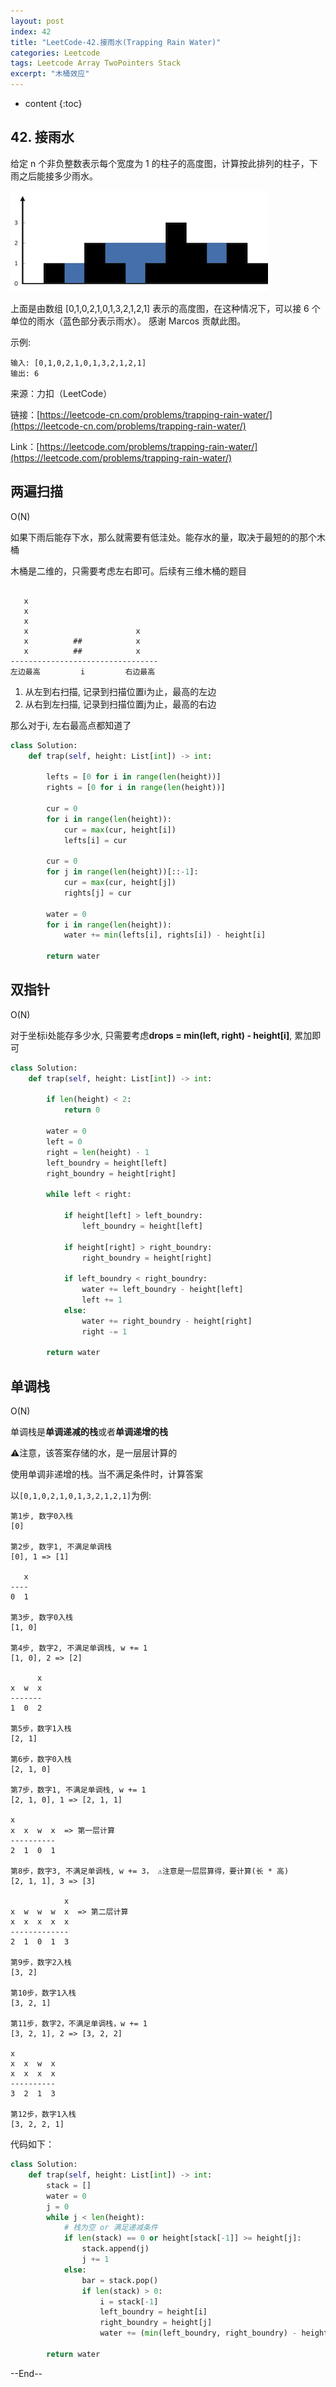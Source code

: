 ```yaml
---
layout: post
index: 42
title: "LeetCode-42.接雨水(Trapping Rain Water)"
categories: Leetcode
tags: Leetcode Array TwoPointers Stack
excerpt: "木桶效应"
---
```


* content
{:toc}

## 42. 接雨水

给定 n 个非负整数表示每个宽度为 1 的柱子的高度图，计算按此排列的柱子，下雨之后能接多少雨水。

![图片说明](./images/leetcode-algorithm-42.png)

上面是由数组 [0,1,0,2,1,0,1,3,2,1,2,1] 表示的高度图，在这种情况下，可以接 6 个单位的雨水（蓝色部分表示雨水）。 感谢 Marcos 贡献此图。

示例:

```
输入: [0,1,0,2,1,0,1,3,2,1,2,1]
输出: 6
```

来源：力扣（LeetCode）

链接：[https://leetcode-cn.com/problems/trapping-rain-water/](https://leetcode-cn.com/problems/trapping-rain-water/)

Link：[https://leetcode.com/problems/trapping-rain-water/](https://leetcode.com/problems/trapping-rain-water/)

## 两遍扫描

O(N)

如果下雨后能存下水，那么就需要有低洼处。能存水的量，取决于最短的的那个木桶

木桶是二维的，只需要考虑左右即可。后续有三维木桶的题目

```

   x
   x
   x
   x                        x
   x          ##            x
   x          ##            x       
---------------------------------
左边最高         i         右边最高
```

1. 从左到右扫描, 记录到扫描位置i为止，最高的左边
2. 从右到左扫描, 记录到扫描位置j为止，最高的右边

那么对于i, 左右最高点都知道了

```python
class Solution:
    def trap(self, height: List[int]) -> int:
        
        lefts = [0 for i in range(len(height))]
        rights = [0 for i in range(len(height))]
        
        cur = 0
        for i in range(len(height)):
            cur = max(cur, height[i])
            lefts[i] = cur
              
        cur = 0
        for j in range(len(height))[::-1]:
            cur = max(cur, height[j])
            rights[j] = cur
            
        water = 0
        for i in range(len(height)):
            water += min(lefts[i], rights[i]) - height[i]
        
        return water
```

## 双指针

O(N)

对于坐标i处能存多少水, 只需要考虑**drops = min(left, right) - height[i]**, 累加即可

```python
class Solution:
    def trap(self, height: List[int]) -> int:
        
        if len(height) < 2:
            return 0
        
        water = 0
        left = 0
        right = len(height) - 1
        left_boundry = height[left]
        right_boundry = height[right]
        
        while left < right:
            
            if height[left] > left_boundry:
                left_boundry = height[left]
                
            if height[right] > right_boundry:
                right_boundry = height[right]
                
            if left_boundry < right_boundry:
                water += left_boundry - height[left]
                left += 1
            else:
                water += right_boundry - height[right]
                right -= 1
                
        return water 
```

## 单调栈

O(N)

单调栈是**单调递减的栈**或者**单调递增的栈**

⚠️注意，该答案存储的水，是一层层计算的

使用单调非递增的栈。当不满足条件时，计算答案

以```[0,1,0,2,1,0,1,3,2,1,2,1]```为例:

```
第1步, 数字0入栈
[0]

第2步, 数字1, 不满足单调栈
[0], 1 => [1]

   x
----
0  1

第3步, 数字0入栈
[1, 0]

第4步, 数字2, 不满足单调栈, w += 1
[1, 0], 2 => [2]

      x
x  w  x
-------
1  0  2

第5步，数字1入栈
[2, 1]

第6步，数字0入栈
[2, 1, 0]

第7步，数字1, 不满足单调栈, w += 1
[2, 1, 0], 1 => [2, 1, 1]

x         
x  x  w  x  => 第一层计算
----------
2  1  0  1 

第8步，数字3, 不满足单调栈, w += 3， ⚠️注意是一层层算得，要计算(长 * 高)
[2, 1, 1], 3 => [3]

            x
x  w  w  w  x  => 第二层计算
x  x  x  x  x
-------------
2  1  0  1  3

第9步，数字2入栈
[3, 2]

第10步，数字1入栈
[3, 2, 1]

第11步，数字2，不满足单调栈，w += 1
[3, 2, 1], 2 => [3, 2, 2]

x        
x  x  w  x 
x  x  x  x
----------
3  2  1  3

第12步，数字1入栈
[3, 2, 2, 1]

```

代码如下：

```python
class Solution:
    def trap(self, height: List[int]) -> int:
        stack = []
        water = 0
        j = 0
        while j < len(height):
            # 栈为空 or 满足递减条件
            if len(stack) == 0 or height[stack[-1]] >= height[j]:
                stack.append(j)
                j += 1
            else:
                bar = stack.pop()
                if len(stack) > 0:
                    i = stack[-1]
                    left_boundry = height[i]
                    right_boundry = height[j]
                    water += (min(left_boundry, right_boundry) - height[bar]) * (j - i - 1)

        return water
```

--End--


